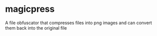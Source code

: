 # magicpress
A file obfuscator that compresses files into png images and can convert them back into the original file
